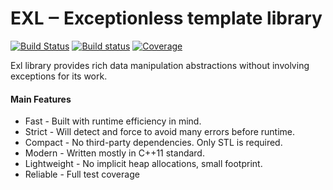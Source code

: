 EXL ‒ Exceptionless template library
====================================
[![Build Status](https://travis-ci.org/pacmancoder/exl.svg?branch=master)](https://travis-ci.org/pacmancoder/exl)
[![Build status](https://ci.appveyor.com/api/projects/status/6072tjhi3js0tp9a/branch/master?svg=true)](https://ci.appveyor.com/project/pacmancoder/exl/branch/master)
[![Coverage](https://codecov.io/gh/pacmancoder/exl/branch/master/graph/badge.svg)](https://codecov.io/gh/pacmancoder/exl)

Exl library provides rich data manipulation abstractions without involving exceptions for its work.
#### Main Features
- Fast - Built with runtime efficiency in mind.
- Strict - Will detect and force to avoid many errors before runtime.
- Compact - No third-party dependencies. Only STL is required.
- Modern - Written mostly in C++11 standard.
- Lightweight - No implicit heap allocations, small footprint.
- Reliable - Full test coverage
